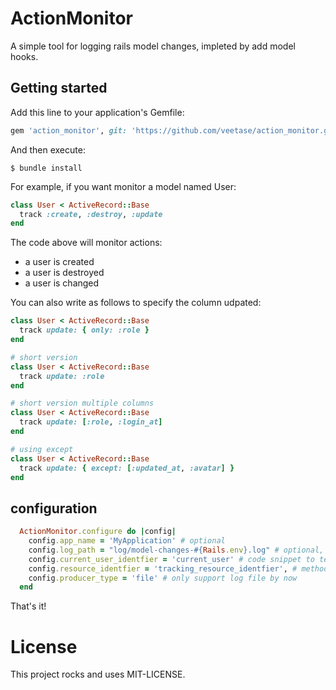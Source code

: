 # ActionMonitor
A simple tool for logging rails model changes, impleted by add model hooks.
## Getting started

Add this line to your application's Gemfile:

```ruby
gem 'action_monitor', git: 'https://github.com/veetase/action_monitor.git'
```

And then execute:

    $ bundle install

For example, if you want monitor a model named User:

```ruby
class User < ActiveRecord::Base
  track :create, :destroy, :update
end
```

The code above will monitor actions:
- a user is created
- a user is destroyed
- a user is changed

You can also write as follows to specify the column udpated:
```ruby
class User < ActiveRecord::Base
  track update: { only: :role }
end

# short version
class User < ActiveRecord::Base
  track update: :role
end

# short version multiple columns
class User < ActiveRecord::Base
  track update: [:role, :login_at]
end

# using except
class User < ActiveRecord::Base
  track update: { except: [:updated_at, :avatar] }
end
```

## configuration
```ruby
  ActionMonitor.configure do |config|
    config.app_name = 'MyApplication' # optional
    config.log_path = "log/model-changes-#{Rails.env}.log" # optional, default: log/action_monitor.log
    config.current_user_identfier = 'current_user' # code snippet to tell who is the current user, default: current_user, you need to implement it.
    config.resource_identfier = 'tracking_resource_identfier', # method name to get the resource identifier,  default tracking_resource_identfier, if you dont implement it, the default odentifier will be **id**
    config.producer_type = 'file' # only support log file by now
  end
```

That's it!

## 
# License
This project rocks and uses MIT-LICENSE.